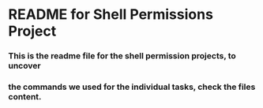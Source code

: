 # README for Shell Permissions Project

### This is the readme file for the shell permission projects, to uncover
### the commands we used for the individual tasks, check the files content.
